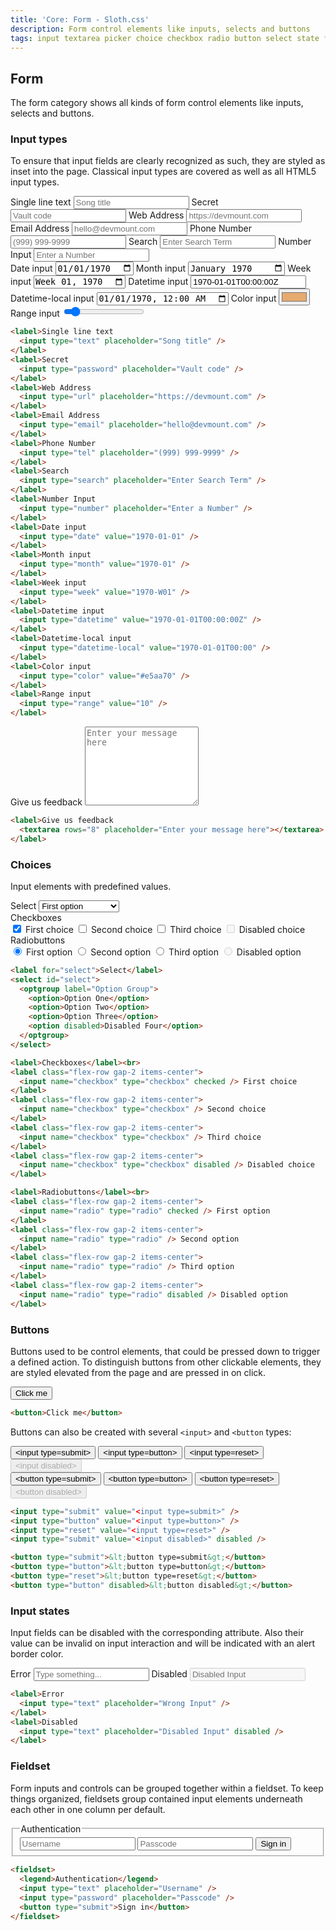 ```yaml
---
title: 'Core: Form - Sloth.css'
description: Form control elements like inputs, selects and buttons
tags: input textarea picker choice checkbox radio button select state fieldset
---
```


## Form

The form category shows all kinds of form control elements like inputs, selects and buttons.

### Input types

To ensure that input fields are clearly recognized as such, they are styled as inset into the page. Classical input types are covered as well as all HTML5 input types.

<div class="demo">
  <div class="flex flex-wrap gap-4">
    <div class="flex flex-col gap-2">
      <label>Single line text
        <input type="text" placeholder="Song title" />
      </label>
      <label>Secret
        <input type="password" placeholder="Vault code" />
      </label>
      <label>Web Address
        <input type="url" placeholder="https://devmount.com" />
      </label>
      <label>Email Address
        <input type="email" placeholder="hello@devmount.com" />
      </label>
      <label>Phone Number
        <input type="tel" placeholder="(999) 999-9999" />
      </label>
      <label>Search
        <input type="search" placeholder="Enter Search Term" />
      </label>
      <label>Number Input
        <input type="number" placeholder="Enter a Number" />
      </label>
    </div>
    <div class="flex flex-col gap-2">
      <label>Date input
        <input type="date" value="1970-01-01" />
      </label>
      <label>Month input
        <input type="month" value="1970-01" />
      </label>
      <label>Week input
        <input type="week" value="1970-W01" />
      </label>
      <label>Datetime input
        <input type="datetime" value="1970-01-01T00:00:00Z" />
      </label>
      <label>Datetime-local input
        <input type="datetime-local" value="1970-01-01T00:00" />
      </label>
      <label>Color input
        <input type="color" value="#e5aa70" />
      </label>
      <label>Range input
        <input type="range" value="10" />
      </label>
    </div>
  </div>
</div>

```html
<label>Single line text
  <input type="text" placeholder="Song title" />
</label>
<label>Secret
  <input type="password" placeholder="Vault code" />
</label>
<label>Web Address
  <input type="url" placeholder="https://devmount.com" />
</label>
<label>Email Address
  <input type="email" placeholder="hello@devmount.com" />
</label>
<label>Phone Number
  <input type="tel" placeholder="(999) 999-9999" />
</label>
<label>Search
  <input type="search" placeholder="Enter Search Term" />
</label>
<label>Number Input
  <input type="number" placeholder="Enter a Number" />
</label>
<label>Date input
  <input type="date" value="1970-01-01" />
</label>
<label>Month input
  <input type="month" value="1970-01" />
</label>
<label>Week input
  <input type="week" value="1970-W01" />
</label>
<label>Datetime input
  <input type="datetime" value="1970-01-01T00:00:00Z" />
</label>
<label>Datetime-local input
  <input type="datetime-local" value="1970-01-01T00:00" />
</label>
<label>Color input
  <input type="color" value="#e5aa70" />
</label>
<label>Range input
  <input type="range" value="10" />
</label>
```

<div class="demo">
  <label class="w-full max-w-screen-xs">Give us feedback
    <textarea rows="8" placeholder="Enter your message here"></textarea>
  </label>
</div>

```html
<label>Give us feedback
  <textarea rows="8" placeholder="Enter your message here"></textarea>
</label>
```

### Choices

Input elements with predefined values.

<div class="demo flex flex-wrap gap-8">
  <div>
    <label>
      Select
      <select id="select">
        <optgroup label="Option Group">
          <option>First option</option>
          <option>Second option</option>
          <option>Third option</option>
          <option disabled>Disabled option</option>
        </optgroup>
      </select>
    </label>
  </div>
  <div class="flex-col gap-1">
    <label>Checkboxes</label><br>
    <label class="flex-row gap-2 items-center">
      <input name="checkbox" type="checkbox" checked /> First choice
    </label>
    <label class="flex-row gap-2 items-center">
      <input name="checkbox" type="checkbox" /> Second choice
    </label>
    <label class="flex-row gap-2 items-center">
      <input name="checkbox" type="checkbox" /> Third choice
    </label>
    <label class="flex-row gap-2 items-center">
      <input name="checkbox" type="checkbox" disabled /> Disabled choice
    </label>
  </div>
  <div class="flex-col gap-1">
    <label>Radiobuttons</label><br>
    <label class="flex-row gap-2 items-center">
      <input name="radio" type="radio" checked /> First option
    </label>
    <label class="flex-row gap-2 items-center">
      <input name="radio" type="radio" /> Second option
    </label>
    <label class="flex-row gap-2 items-center">
      <input name="radio" type="radio" /> Third option
    </label>
    <label class="flex-row gap-2 items-center">
      <input name="radio" type="radio" disabled /> Disabled option
    </label>
  </div>
</div>

```html
<label for="select">Select</label>
<select id="select">
  <optgroup label="Option Group">
    <option>Option One</option>
    <option>Option Two</option>
    <option>Option Three</option>
    <option disabled>Disabled Four</option>
  </optgroup>
</select>

<label>Checkboxes</label><br>
<label class="flex-row gap-2 items-center">
  <input name="checkbox" type="checkbox" checked /> First choice
</label>
<label class="flex-row gap-2 items-center">
  <input name="checkbox" type="checkbox" /> Second choice
</label>
<label class="flex-row gap-2 items-center">
  <input name="checkbox" type="checkbox" /> Third choice
</label>
<label class="flex-row gap-2 items-center">
  <input name="checkbox" type="checkbox" disabled /> Disabled choice
</label>

<label>Radiobuttons</label><br>
<label class="flex-row gap-2 items-center">
  <input name="radio" type="radio" checked /> First option
</label>
<label class="flex-row gap-2 items-center">
  <input name="radio" type="radio" /> Second option
</label>
<label class="flex-row gap-2 items-center">
  <input name="radio" type="radio" /> Third option
</label>
<label class="flex-row gap-2 items-center">
  <input name="radio" type="radio" disabled /> Disabled option
</label>
```

### Buttons

Buttons used to be control elements, that could be pressed down to trigger a defined action. To distinguish buttons from other clickable elements, they are styled elevated from the page and are pressed in on click.

<div class="demo">
  <button>Click me</button>
</div>

```html
<button>Click me</button>
```

Buttons can also be created with several `<input>` and `<button` types:

<div class="demo">
  <div class="flex flex-wrap gap-8">
    <div class="flex flex-col gap-2">
      <input type="submit" value="<input type=submit>" />
      <input type="button" value="<input type=button>" />
      <input type="reset" value="<input type=reset>" />
      <input type="submit" value="<input disabled>" disabled />
    </div>
    <div class="flex flex-col gap-2">
      <button type="submit">&lt;button type=submit&gt;</button>
      <button type="button">&lt;button type=button&gt;</button>
      <button type="reset">&lt;button type=reset&gt;</button>
      <button type="button" disabled>&lt;button disabled&gt;</button>
    </div>
  </div>
</div>

```html
<input type="submit" value="<input type=submit>" />
<input type="button" value="<input type=button>" />
<input type="reset" value="<input type=reset>" />
<input type="submit" value="<input disabled>" disabled />

<button type="submit">&lt;button type=submit&gt;</button>
<button type="button">&lt;button type=button&gt;</button>
<button type="reset">&lt;button type=reset&gt;</button>
<button type="button" disabled>&lt;button disabled&gt;</button>
```

### Input states

Input fields can be disabled with the corresponding attribute. Also their value can be invalid on input interaction and will be indicated with an alert border color.

<div class="demo">
  <div class="flex flex-col gap-2 max-w-screen-xs">
    <label>Error
      <input type="text" placeholder="Type something..." id="invalid-input" />
    </label>
    <label>Disabled
      <input type="text" placeholder="Disabled Input" disabled />
    </label>
  </div>
</div>

```html
<label>Error
  <input type="text" placeholder="Wrong Input" />
</label>
<label>Disabled
  <input type="text" placeholder="Disabled Input" disabled />
</label>
```

### Fieldset

Form inputs and controls can be grouped together within a fieldset. To keep things organized, fieldsets group contained input elements underneath each other in one column per default.

<div class="demo">
  <fieldset class="max-w-screen-xs">
    <legend>Authentication</legend>
    <input type="text" placeholder="Username" />
    <input type="password" placeholder="Passcode" />
    <button type="submit">Sign in</button>
  </fieldset>
</div>

```html
<fieldset>
  <legend>Authentication</legend>
  <input type="text" placeholder="Username" />
  <input type="password" placeholder="Passcode" />
  <button type="submit">Sign in</button>
</fieldset>
```
